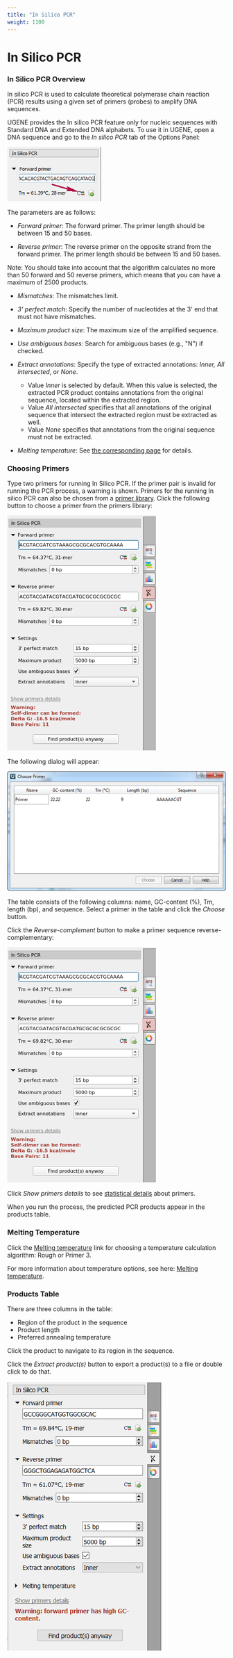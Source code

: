```yaml
---
title: "In Silico PCR"
weight: 1100
---
```


# In Silico PCR

### In Silico PCR Overview

In silico PCR is used to calculate theoretical polymerase chain reaction (PCR) results using a given set of primers (probes) to amplify DNA sequences.

UGENE provides the In silico PCR feature only for nucleic sequences with Standard DNA and Extended DNA alphabets. To use it in UGENE, open a DNA sequence and go to the _In silico PCR_ tab of the Options Panel:

![](/images/65930776/65930778.png)

The parameters are as follows:

- _Forward primer_: The forward primer. The primer length should be between 15 and 50 bases.
  
- _Reverse primer_: The reverse primer on the opposite strand from the forward primer. The primer length should be between 15 and 50 bases.
  
Note: You should take into account that the algorithm calculates no more than 50 forward and 50 reverse primers, which means that you can have a maximum of 2500 products.

- _Mismatches_: The mismatches limit.
  
- _3' perfect match_: Specify the number of nucleotides at the 3' end that must not have mismatches.

- _Maximum product size_: The maximum size of the amplified sequence.

- _Use ambiguous bases_: Search for ambiguous bases (e.g., "N") if checked.

- _Extract annotations_: Specify the type of extracted annotations: _Inner, All intersected_, or _None_.
  - Value _Inner_ is selected by default. When this value is selected, the extracted PCR product contains annotations from the original sequence, located within the extracted region.
  - Value _All intersected_ specifies that all annotations of the original sequence that intersect the extracted region must be extracted as well.
  - Value _None_ specifies that annotations from the original sequence must not be extracted.

- _Melting temperature_: See [the corresponding page](https://doc.ugene.net/wiki/display/UM/Melting+tempeature) for details.

### Choosing Primers

Type two primers for running In Silico PCR. If the primer pair is invalid for running the PCR process, a warning is shown. Primers for the running In silico PCR can also be chosen from a [primer library](https://ugene.unipro.ru/wiki/display/UUOUM15/Primer+Library). Click the following button to choose a primer from the primers library:

![](/images/65930776/74809370.png)

The following dialog will appear:

![](/images/65930776/65930779.png)

The table consists of the following columns: name, GC-content (%), Tm, length (bp), and sequence. Select a primer in the table and click the _Choose_ button.

Click the _Reverse-complement_ button to make a primer sequence reverse-complementary:

![](/images/65930776/65930777.png)

Click _Show primers details_ to see [statistical details](https://ugene.unipro.ru/wiki/display/UUOUM15/Primers+Details) about primers.

When you run the process, the predicted PCR products appear in the products table.

### Melting Temperature

Click the [Melting temperature](https://doc.ugene.net/wiki/display/UM/Melting+tempeature) link for choosing a temperature calculation algorithm: Rough or Primer 3.

For more information about temperature options, see here: [Melting temperature](https://doc.ugene.net/wiki/display/UM/Melting+tempeature).

### Products Table

There are three columns in the table:

- Region of the product in the sequence
- Product length
- Preferred annealing temperature

Click the product to navigate to its region in the sequence.

Click the _Extract product(s)_ button to export a product(s) to a file or double click to do that.

![](/images/65930776/94078801.png)